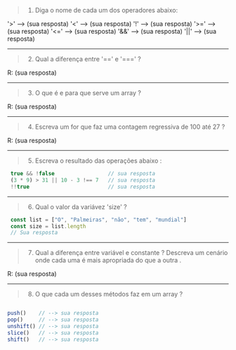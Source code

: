 > 01) Diga o nome de cada um dos operadores abaixo: 

 '>'  --> (sua resposta)
 '<'  --> (sua resposta)
 '!'  --> (sua resposta)
 '>=' --> (sua resposta)
 '<=' --> (sua resposta) 
 '&&' --> (sua resposta)
 '||' --> (sua resposta)


---------------------------------------------------------------------------------------------------------------------------

> 02) Qual a diferença entre '==' e '===' ?

R: (sua resposta)


---------------------------------------------------------------------------------------------------------------------------

> 03) O que é e para que serve um array ? 

R: (sua resposta)


---------------------------------------------------------------------------------------------------------------------------

> 04) Escreva um for que faz uma contagem regressiva de 100 até 27 ? 

R: (sua resposta)


---------------------------------------------------------------------------------------------------------------------------

> 05) Escreva o resultado das operações abaixo :  

~~~javascript
 true && !false                 // sua resposta
 (3 * 9) > 31 || 10 - 3 !== 7   // sua resposta
 !!true                         // sua resposta
~~~


---------------------------------------------------------------------------------------------------------------------------

> 06) Qual o valor da variávez 'size' ?  

~~~javascript
 const list = ["O", "Palmeiras", "não", "tem", "mundial"]
 const size = list.length
 // Sua resposta
~~~


---------------------------------------------------------------------------------------------------------------------------

> 07) Qual a diferença entre variável e constante ? Descreva um cenário onde cada uma é mais apropriada do que a outra .   

R: (sua resposta)


---------------------------------------------------------------------------------------------------------------------------

> 08) O que cada um desses métodos faz em um array ? 

~~~javascript 

push()    // --> sua resposta
pop()     // --> sua resposta
unshift() // --> sua resposta
slice()   // --> sua resposta
shift()   // --> sua resposta

~~~

